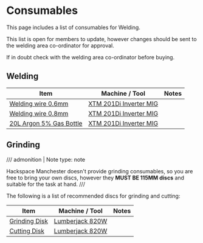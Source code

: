# Consumables

This page includes a list of consumables for Welding.

This list is open for members to update, however changes should be sent to the welding
area co-ordinator for approval.

If in doubt check with the welding area co-ordinator before buying.

## Welding

| Item                                                                                                                                  | Machine / Tool                                          | Notes |
|---------------------------------------------------------------------------------------------------------------------------------------|---------------------------------------------------------|-------|
| [Welding wire 0.6mm](https://www.basicwelding.co.uk/collections/mild-steel-mig-welding-wire/products/mild-steel-mig-wire-0-8mm-0-7kg) | [XTM 201Di Inverter MIG](../Equipment/Welding_Machines) |       |
| [Welding wire 0.8mm ](https://www.basicwelding.co.uk/products/mild-steel-mig-wire-0-6mm-0-7kg)                                        | [XTM 201Di Inverter MIG](../Equipment/Welding_Machines) |       |
| [20L Argon 5% Gas Bottle](https://www.basicwelding.co.uk/pages/rent-free-welding-gas-manchester)                                      | [XTM 201Di Inverter MIG](../Equipment/Welding_Machines) |       |

## Grinding

/// admonition | Note
    type: note

Hackspace Manchester doesn't provide grinding consumables, so you are free to bring your own discs, however they <strong>MUST BE 115MM discs</strong> and suitable for the task at hand.
///


 The following is a list of recommended discs for grinding and cutting:

| Item                                                                                                           | Machine / Tool                                 | Notes |
|----------------------------------------------------------------------------------------------------------------|------------------------------------------------|-------|
| [Grinding Disk](https://www.zoro.co.uk/shop/abrasives/grinding/115mm-4-5inch-metal-grinding-disc/p/ZT1012573S) | [Lumberjack 820W](../Equipment/Angle_Grinders) |       |
| [Cutting Disk ](https://www.amazon.co.uk/SHDIATOOL-Diamond-Cut-Off-Cutting-Abrasive/dp/B0C6D5DS92/?th=1)       | [Lumberjack 820W](../Equipment/Angle_Grinders) |       |